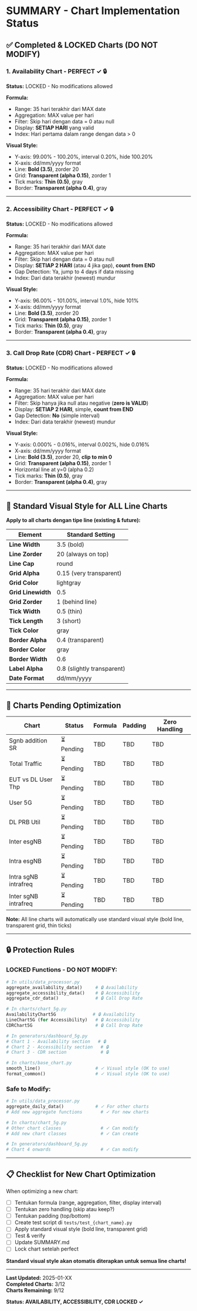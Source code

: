 # SUMMARY - Chart Implementation Status

## ✅ Completed & LOCKED Charts (DO NOT MODIFY)

### 1. Availability Chart - PERFECT ✓ 🔒

**Status:** LOCKED - No modifications allowed

**Formula:**

- Range: 35 hari terakhir dari MAX date
- Aggregation: MAX value per hari
- Filter: Skip hari dengan data = 0 atau null
- Display: **SETIAP HARI** yang valid
- Index: Hari pertama dalam range dengan data > 0

**Visual Style:**

- Y-axis: 99.00% - 100.20%, interval 0.20%, hide 100.20%
- X-axis: dd/mm/yyyy format
- Line: **Bold (3.5)**, zorder 20
- Grid: **Transparent (alpha 0.15)**, zorder 1
- Tick marks: **Thin (0.5)**, gray
- Border: **Transparent (alpha 0.4)**, gray

---

### 2. Accessibility Chart - PERFECT ✓ 🔒

**Status:** LOCKED - No modifications allowed

**Formula:**

- Range: 35 hari terakhir dari MAX date
- Aggregation: MAX value per hari
- Filter: Skip hari dengan data = 0 atau null
- Display: **SETIAP 2 HARI** (atau 4 jika gap), **count from END**
- Gap Detection: Ya, jump to 4 days if data missing
- Index: Dari data terakhir (newest) mundur

**Visual Style:**

- Y-axis: 96.00% - 101.00%, interval 1.0%, hide 101%
- X-axis: dd/mm/yyyy format
- Line: **Bold (3.5)**, zorder 20
- Grid: **Transparent (alpha 0.15)**, zorder 1
- Tick marks: **Thin (0.5)**, gray
- Border: **Transparent (alpha 0.4)**, gray

---

### 3. Call Drop Rate (CDR) Chart - PERFECT ✓ 🔒

**Status:** LOCKED - No modifications allowed

**Formula:**

- Range: 35 hari terakhir dari MAX date
- Aggregation: MAX value per hari
- Filter: Skip hanya jika null atau negative (**zero is VALID**)
- Display: **SETIAP 2 HARI**, simple, **count from END**
- Gap Detection: **No** (simple interval)
- Index: Dari data terakhir (newest) mundur

**Visual Style:**

- Y-axis: 0.000% - 0.016%, interval 0.002%, hide 0.016%
- X-axis: dd/mm/yyyy format
- Line: **Bold (3.5)**, zorder 20, **clip to min 0**
- Grid: **Transparent (alpha 0.15)**, zorder 1
- Horizontal line at y=0 (alpha 0.2)
- Tick marks: **Thin (0.5)**, gray
- Border: **Transparent (alpha 0.4)**, gray

---

## 📐 Standard Visual Style for ALL Line Charts

**Apply to all charts dengan tipe line (existing & future):**

| Element            | Standard Setting           |
| ------------------ | -------------------------- |
| **Line Width**     | 3.5 (bold)                 |
| **Line Zorder**    | 20 (always on top)         |
| **Line Cap**       | round                      |
| **Grid Alpha**     | 0.15 (very transparent)    |
| **Grid Color**     | lightgray                  |
| **Grid Linewidth** | 0.5                        |
| **Grid Zorder**    | 1 (behind line)            |
| **Tick Width**     | 0.5 (thin)                 |
| **Tick Length**    | 3 (short)                  |
| **Tick Color**     | gray                       |
| **Border Alpha**   | 0.4 (transparent)          |
| **Border Color**   | gray                       |
| **Border Width**   | 0.6                        |
| **Label Alpha**    | 0.8 (slightly transparent) |
| **Date Format**    | dd/mm/yyyy                 |

---

## 🔧 Charts Pending Optimization

| Chart                | Status     | Formula | Padding | Zero Handling |
| -------------------- | ---------- | ------- | ------- | ------------- |
| Sgnb addition SR     | ⏳ Pending | TBD     | TBD     | TBD           |
| Total Traffic        | ⏳ Pending | TBD     | TBD     | TBD           |
| EUT vs DL User Thp   | ⏳ Pending | TBD     | TBD     | TBD           |
| User 5G              | ⏳ Pending | TBD     | TBD     | TBD           |
| DL PRB Util          | ⏳ Pending | TBD     | TBD     | TBD           |
| Inter esgNB          | ⏳ Pending | TBD     | TBD     | TBD           |
| Intra esgNB          | ⏳ Pending | TBD     | TBD     | TBD           |
| Intra sgNB intrafreq | ⏳ Pending | TBD     | TBD     | TBD           |
| Inter sgNB intrafreq | ⏳ Pending | TBD     | TBD     | TBD           |

**Note:** All line charts will automatically use standard visual style (bold line, transparent grid, thin ticks)

---

## 🔒 Protection Rules

### LOCKED Functions - DO NOT MODIFY:

```python
# In utils/data_processor.py
aggregate_availability_data()     # 🔒 Availability
aggregate_accessibility_data()    # 🔒 Accessibility
aggregate_cdr_data()              # 🔒 Call Drop Rate

# In charts/chart_5g.py
AvailabilityChart5G              # 🔒 Availability
LineChart5G (for Accessibility)   # 🔒 Accessibility
CDRChart5G                        # 🔒 Call Drop Rate

# In generators/dashboard_5g.py
# Chart 1 - Availability section   # 🔒
# Chart 2 - Accessibility section   # 🔒
# Chart 3 - CDR section             # 🔒

# In charts/base_chart.py
smooth_line()                     # ✓ Visual style (OK to use)
format_common()                   # ✓ Visual style (OK to use)
```

### Safe to Modify:

```python
# In utils/data_processor.py
aggregate_daily_data()            # ✓ For other charts
# Add new aggregate functions       # ✓ For new charts

# In charts/chart_5g.py
# Other chart classes               # ✓ Can modify
# Add new chart classes             # ✓ Can create

# In generators/dashboard_5g.py
# Chart 4 onwards                   # ✓ Can modify
```

---

## 📋 Checklist for New Chart Optimization

When optimizing a new chart:

- [ ] Tentukan formula (range, aggregation, filter, display interval)
- [ ] Tentukan zero handling (skip atau keep?)
- [ ] Tentukan padding (top/bottom)
- [ ] Create test script di `tests/test_{chart_name}.py`
- [ ] Apply standard visual style (bold line, transparent grid)
- [ ] Test & verify
- [ ] Update SUMMARY.md
- [ ] Lock chart setelah perfect

**Standard visual style akan otomatis diterapkan untuk semua line charts!**

---

**Last Updated:** 2025-01-XX  
**Completed Charts:** 3/12  
**Charts Remaining:** 9/12

**Status: AVAILABILITY, ACCESSIBILITY, CDR LOCKED ✓**
